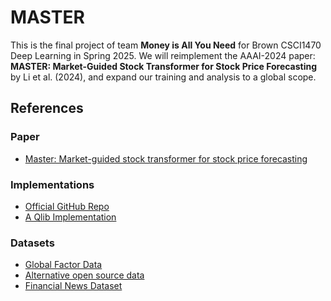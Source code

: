 # MASTER
This is the final project of team **Money is All You Need** for Brown CSCI1470 Deep Learning in Spring 2025. 
We will reimplement the AAAI-2024 paper: **MASTER: Market-Guided Stock Transformer for Stock Price Forecasting** by Li et al. (2024), and expand our training and analysis to a global scope. 

## References
### Paper
- [Master: Market-guided stock transformer for stock price forecasting](https://arxiv.org/pdf/2312.15235)
### Implementations
- [Official GitHub Repo](https://github.com/khlin216/MASTER)
- [A Qlib Implementation](https://github.com/SJTU-DMTai/qlib/tree/main/examples/benchmarks/MASTER)
### Datasets
- [Global Factor Data](https://jkpfactors.com)
- [Alternative open source data](https://github.com/chenditc/investment_data)
- [Financial News Dataset](https://github.com/Zdong104/FNSPID_Financial_News_Dataset/blob/main/README.md)
